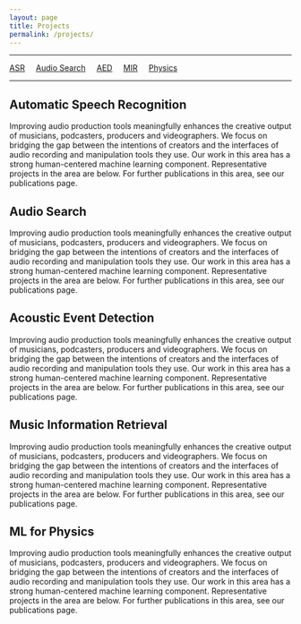 ```yaml
---
layout: page
title: Projects
permalink: /projects/
---
```

--------------------------------------------------------------------------------
[ASR](#automatic-speech-recognition) &nbsp; &nbsp; [Audio Search](#audio-search)  &nbsp; &nbsp; [AED](#acoustic-event-detection)  &nbsp; &nbsp; [MIR](#music-information-retrieval) &nbsp; &nbsp; [Physics](#ml-for-physics)

--------------------------------------------------------------------------------

## Automatic Speech Recognition

Improving audio production tools meaningfully enhances the creative output of musicians, podcasters, producers and videographers. We focus on bridging the gap between the intentions of creators and the interfaces of audio recording and manipulation tools they use. Our work in this area has a strong human-centered machine learning component. Representative projects in the area are below. For further publications in this area, see our publications page.

## Audio Search 

Improving audio production tools meaningfully enhances the creative output of musicians, podcasters, producers and videographers. We focus on bridging the gap between the intentions of creators and the interfaces of audio recording and manipulation tools they use. Our work in this area has a strong human-centered machine learning component. Representative projects in the area are below. For further publications in this area, see our publications page.

## Acoustic Event Detection

Improving audio production tools meaningfully enhances the creative output of musicians, podcasters, producers and videographers. We focus on bridging the gap between the intentions of creators and the interfaces of audio recording and manipulation tools they use. Our work in this area has a strong human-centered machine learning component. Representative projects in the area are below. For further publications in this area, see our publications page.

## Music Information Retrieval

Improving audio production tools meaningfully enhances the creative output of musicians, podcasters, producers and videographers. We focus on bridging the gap between the intentions of creators and the interfaces of audio recording and manipulation tools they use. Our work in this area has a strong human-centered machine learning component. Representative projects in the area are below. For further publications in this area, see our publications page.


## ML for Physics

Improving audio production tools meaningfully enhances the creative output of musicians, podcasters, producers and videographers. We focus on bridging the gap between the intentions of creators and the interfaces of audio recording and manipulation tools they use. Our work in this area has a strong human-centered machine learning component. Representative projects in the area are below. For further publications in this area, see our publications page.
